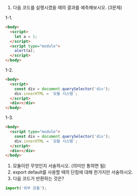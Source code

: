 1. 다음 코드를 실행시켰을 때의 결과를 예측해보시오. (3문제)

1-1.

```html
<body>
  <script>
    let a = 1;
  </script>
  <script type="module">
    alert(a);
  </script>
</body>
```

1-2.

```html
<body>
  <script>
    const div = document.querySelector('div');
    div.innerHTML = `모듈 시스템`;
  </script>
  <div></div>
</body>
```

1-3.

```html
<body>
  <script type="module">
    const div = document.querySelector('div');
    div.innerHTML = `모듈 시스템`;
  </script>
  <div></div>
</body>
```

1. 모듈이란 무엇인지 서술하시오. (의미만 통하면 됨)
2. export default를 사용할 때의 단점에 대해 한가지만 서술하시오.
3. 다음 코드가 반환하는 것은?

```javascript
import('외부 모듈');
```
